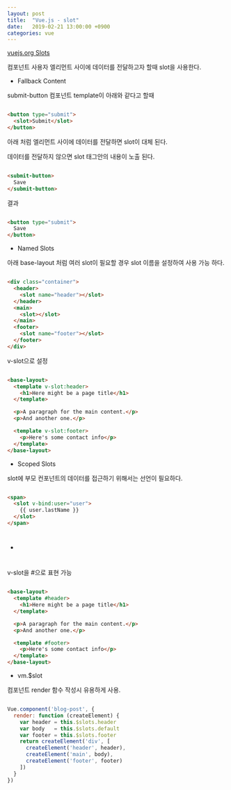 ```yaml
---
layout: post
title:  "Vue.js - slot"
date:   2019-02-21 13:00:00 +0900
categories: vue
---
```


[vuejs.org Slots](https://vuejs.org/v2/guide/components-slots.html)

컴포넌트 사용자 엘리먼트 사이에 데이터를 전달하고자 할때 slot을 사용한다.

- Fallback Content

submit-button 컴포넌트 template이 아래와 같다고 할때

~~~ html

<button type="submit">
  <slot>Submit</slot>
</button>

~~~

아래 처럼 엘리먼트 사이에 데이터를 전달하면 slot이 대체 된다.

데이터를 전달하지 않으면 slot 태그안의 내용이 노출 된다.

~~~ html

<submit-button>
  Save
</submit-button>

~~~

결과

~~~ html

<button type="submit">
  Save
</button>

~~~

- Named Slots

아래 base-layout 처럼 여러 slot이 필요할 경우 slot 이름을 설정하여 사용 가능 하다.

~~~ html

<div class="container">
  <header>
    <slot name="header"></slot>
  </header>
  <main>
    <slot></slot>
  </main>
  <footer>
    <slot name="footer"></slot>
  </footer>
</div>

~~~

v-slot으로 설정

~~~ html

<base-layout>
  <template v-slot:header>
    <h1>Here might be a page title</h1>
  </template>

  <p>A paragraph for the main content.</p>
  <p>And another one.</p>

  <template v-slot:footer>
    <p>Here's some contact info</p>
  </template>
</base-layout>

~~~

- Scoped Slots

slot에 부모 컨포넌트의 데이터를 접근하기 위해서는 선언이 필요하다.

~~~ html

<span>
  <slot v-bind:user="user">
    {{ user.lastName }}
  </slot>
</span>

~~~

- #

v-slot을 #으로 표현 가능

~~~ html

<base-layout>
  <template #header>
    <h1>Here might be a page title</h1>
  </template>

  <p>A paragraph for the main content.</p>
  <p>And another one.</p>

  <template #footer>
    <p>Here's some contact info</p>
  </template>
</base-layout>

~~~

- vm.$slot

컴포넌트 render 함수 작성시 유용하게 사용.

~~~ javascript

Vue.component('blog-post', {
  render: function (createElement) {
    var header = this.$slots.header
    var body   = this.$slots.default
    var footer = this.$slots.footer
    return createElement('div', [
      createElement('header', header),
      createElement('main', body),
      createElement('footer', footer)
    ])
  }
})

~~~